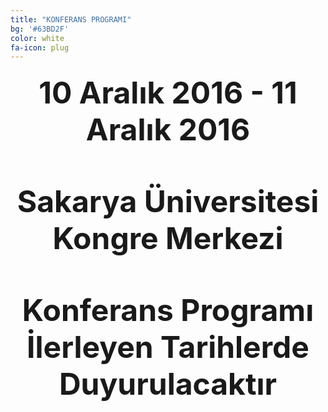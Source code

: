 ```yaml
---
title: "KONFERANS PROGRAMI"
bg: '#63BD2F'
color: white
fa-icon: plug
---
```


<h4><center><font size="20">10 Aralık 2016 - 11 Aralık 2016</font></center><h4><br>
<h4><center><font size="20">Sakarya Üniversitesi Kongre Merkezi</font></center><h4><br>
<h4><center><font size="20">Konferans Programı İlerleyen Tarihlerde Duyurulacaktır</font></center><h4>







